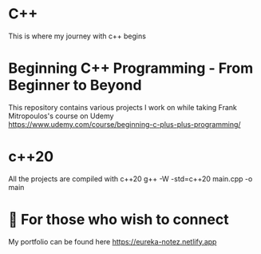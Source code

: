# C++
This is where my journey with c++ begins
 
# Beginning C++ Programming - From Beginner to Beyond
This repository contains various projects I work on while taking Frank Mitropoulos's course on Udemy
    https://www.udemy.com/course/beginning-c-plus-plus-programming/
 
# c++20
All the projects are compiled with c++20
    g++ -W -std=c++20 main.cpp -o main
 
# 🧐 For those who wish to connect
My portfolio can be found here 
    https://eureka-notez.netlify.app
 
    

 
